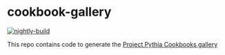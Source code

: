 # cookbook-gallery

[![nightly-build](https://github.com/ProjectPythia/cookbook-gallery/actions/workflows/nightly-build.yaml/badge.svg)](https://github.com/ProjectPythia/cookbook-gallery/actions/workflows/nightly-build.yaml)

This repo contains code to generate the [Project Pythia Cookbooks gallery](https://cookbooks.projectpythia.org)
